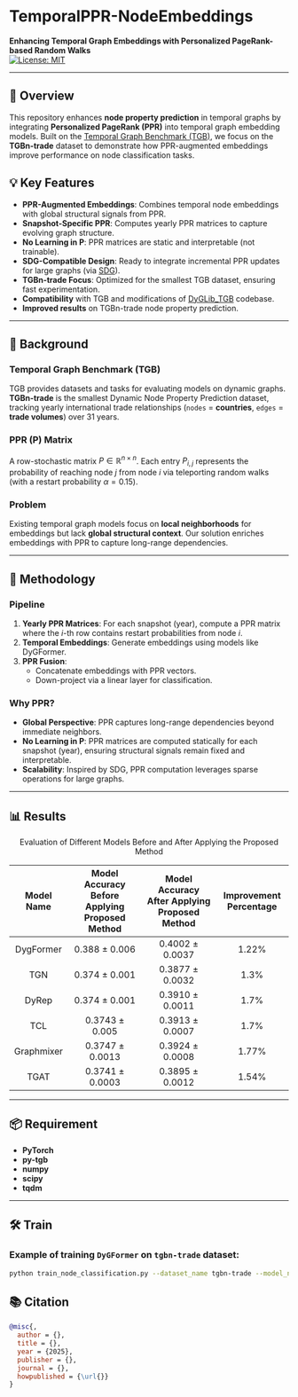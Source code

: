 # TemporalPPR-NodeEmbeddings  
**Enhancing Temporal Graph Embeddings with Personalized PageRank-based Random Walks**  
[![License: MIT](https://img.shields.io/badge/License-MIT-yellow.svg)](https://opensource.org/licenses/MIT)

---

## 📄 Overview  
This repository enhances **node property prediction** in temporal graphs by integrating **Personalized PageRank (PPR)** into temporal graph embedding models. Built on the [Temporal Graph Benchmark (TGB)](https://tgb.complexdatalab.com/), we focus on the **TGBn-trade** dataset to demonstrate how PPR-augmented embeddings improve performance on node classification tasks.

## 💡 Key Features  
- **PPR-Augmented Embeddings**: Combines temporal node embeddings with global structural signals from PPR.  
- **Snapshot-Specific PPR**: Computes yearly PPR matrices to capture evolving graph structure.  
- **No Learning in P**: PPR matrices are static and interpretable (not trainable).  
- **SDG-Compatible Design**: Ready to integrate incremental PPR updates for large graphs (via [SDG](https://github.com/DongqiFu/SDG)).  
- **TGBn-trade Focus**: Optimized for the smallest TGB dataset, ensuring fast experimentation.      
- **Compatibility** with TGB and modifications of [DyGLib_TGB](https://github.com/yule-BUAA/DyGLib_TGB) codebase.
- **Improved results** on TGBn-trade node property prediction.   
---

## 🔄 Background  
### Temporal Graph Benchmark (TGB)  
TGB provides datasets and tasks for evaluating models on dynamic graphs. **TGBn-trade** is the smallest Dynamic Node Property Prediction dataset, tracking yearly international trade relationships (`nodes` = **countries**, `edges` = **trade volumes**) over 31 years.  
### PPR (P) Matrix
A row-stochastic matrix $`P \in \mathbb{R}^{n \times n}`$. Each entry $`P_{i,j}`$ represents the probability of reaching node $`j`$ from node $`i`$ via teleporting random walks (with a restart probability $`\alpha = 0.15 `$).
### Problem  
Existing temporal graph models focus on **local neighborhoods** for embeddings but lack **global structural context**. Our solution enriches embeddings with PPR to capture long-range dependencies.  

---

## 📖 Methodology  
### Pipeline  
1. **Yearly PPR Matrices**: For each snapshot (year), compute a PPR matrix where the *i*-th row contains restart probabilities from node *i*.  
2. **Temporal Embeddings**: Generate embeddings using models like DyGFormer.  
3. **PPR Fusion**:  
   - Concatenate embeddings with PPR vectors.  
   - Down-project via a linear layer for classification.  
### Why PPR?  
- **Global Perspective**: PPR captures long-range dependencies beyond immediate neighbors.
- **No Learning in P**: PPR matrices are computed statically for each snapshot (year), ensuring structural signals remain fixed and interpretable.
- **Scalability**: Inspired by SDG, PPR computation leverages sparse operations for large graphs. 

---

## 📊 Results

<p align="center">Evaluation of Different Models Before and After Applying the Proposed Method</p>

| Model Name   | Model Accuracy Before Applying Proposed Method | Model Accuracy After Applying Proposed Method | Improvement Percentage |
|:--------------:|:-----------------------------------------------:|:---------------------------------------------:|:----------------------:|
| DygFormer    | 0.388 ± 0.006                                  | 0.4002 ± 0.0037                              | 1.22%                  |
| TGN          | 0.374 ± 0.001                                  | 0.3877 ± 0.0032                             | 1.3%                   |
| DyRep        | 0.374 ± 0.001                                  | 0.3910 ± 0.0011                             | 1.7%                   |
| TCL          | 0.3743 ± 0.005                                | 0.3913 ± 0.0007                             | 1.7%                   |
| Graphmixer   | 0.3747 ± 0.0013                                | 0.3924 ± 0.0008                             | 1.77%                  |
| TGAT         | 0.3741 ± 0.0003                                | 0.3895 ± 0.0012                             | 1.54%                  |

---

## 📦 Requirement 
- **PyTorch**
- **py-tgb**
- **numpy**
- **scipy**
- **tqdm**
---

## 🛠️ Train  
### Example of training `DyGFormer` on `tgbn-trade` dataset: 
```bash  
python train_node_classification.py --dataset_name tgbn-trade --model_name DyGFormer --patch_size 2 --max_input_sequence_length 64 --num_runs 5 --gpu 0
```
## 📚 Citation
```bibtex
@misc{,
  author = {},
  title = {},
  year = {2025},
  publisher = {},
  journal = {},
  howpublished = {\url{}}
}
```
